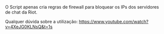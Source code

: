 O Script apenas cria regras de firewall para bloquear os IPs dos servidores de chat da Riot.

Qualquer dúvida sobre a utilização:
https://www.youtube.com/watch?v=4XeJG0KLNsQ&t=1s
